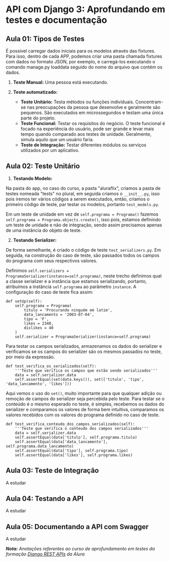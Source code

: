 # API com Django 3: Aprofundando em testes e documentação

## Aula 01: Tipos de Testes

É possível carregar dados iniciais para os modelos através das fixtures. Para isso, dentro de cada APP, podemos criar uma pasta chamada fixtures com dados no formato JSON, 
por exemplo, e carregá-los executando o comando manage.py loaddata seguido do nome do arquivo que contém os dados.

1. **Teste Manual:** Uma pessoa está executando.
2. **Teste automatizado:**

    - **Teste Unitário:** Testa métodos ou funções individuais. Concentram-se nas preocupações da pessoa que desenvolve e geralmente são pequenos. 
São executados em microssegundos e testam uma única parte do projeto.
    - **Teste Funcional:** Testar os requisitos do negócio. O teste funcional é focado na experiência do usuário, pode ser grande e levar mais tempo
quando comparado aos testes de unidade. Geralmente, simula aquilo que um usuário faria.
    - **Teste de Integração:** Testar diferentes módulos ou serviços utilizados por um aplicativo.
    
## Aula 02: Teste Unitário

1. **Testando Modelo:**

  Na pasta do app, no caso do curso, a pasta "aluraflix", criamos a pasta de testes nomeada "tests" no plural, em seguida criamos o `__init__.py`, isso
pois iremos ter vários códigos a serem executados, então, criamos o primeiro código de teste, par testar os modelos, portanto `test_models.py`. <p> Em um teste
de unidade em vez de `self.programa = Programa()` fazemos `self.programa = Programa.objects.create()`, isso pois, estamos definindo um teste de unidade
e não de integração, sendo assim precisamos apenas de uma instância do objeto de teste. </p>

2. **Testando Serializer:**

  De forma semelhante, é criado o código de teste `test_serializers.py`. Em seguida, na construção do caso de teste, são passados todos os campos do programa
com seus respectivos valores. <p> Definimos `self.serializers = ProgramaSerializer(instance=self.programa)`, neste trecho definimos qual a classe serializer
e a instância que estamos serializando, portanto, atribuímos a instância `self.programa` ao parâmetro `instance`. A configuração do caso de teste fica assim: </p>

```
def setUp(self):
    self.programa = Programa(
        titulo = 'Procurando ninguém em latim',
        data_lancamento = '2003-07-04',
        tipo = 'F',
        likes = 2340,
        dislikes = 40
    )
    self.serializer = ProgramaSerializer(instance=self.programa)
```

Para testar os campos serializados, armazenamos os dados do serializer e verificamos  se os campos do serializer são os mesmos passados no teste, por meio da expressão. 

```
def test_verifica_os_serializados(self):
    '''Teste que verifica os campos que estão sendo serializados'''
    data = self.serializer.data
    self.assertEqual(set(data.keys()), set(['titulo', 'tipo', 'data_lancamento', 'likes']))
```

Aqui vemos o uso do `set()`, muito importante para que  qualquer adição ou remoção de campos do serializer seja percebida pelo teste. Para testar se o conteúdo é o mesmo
esperado no teste, é simples, recebemos os dados do serializer e comparamos os valores de forma bem intuitiva, comparamos os valores recebidos com os valores do programa
definido no caso de teste.

```
def test_verifica_conteudo_dos_campos_serializados(self):
    '''Teste que verifica o conteudo dos campos serializados'''
    data = self.serializer.data
    self.assertEqual(data['titulo'], self.programa.titulo)
    self.assertEqual(data['data_lancamento'], self.programa.data_lancamento)
    self.assertEqual(data['tipo'], self.programa.tipo)
    self.assertEqual(data['likes'], self.programa.likes)
```

## Aula 03: Teste de Integração

<p> A estudar </p>

## Aula 04: Testando a API

<p> A estudar </p>

## Aula 05: Documentando a API com Swagger

<p> A estudar </p>


_**Nota:** Anotações referentes ao curso de aprofundamento em testes da formação <a href="https://cursos.alura.com.br/formacao-django-rest">Django REST APIs</a> da Alura_

